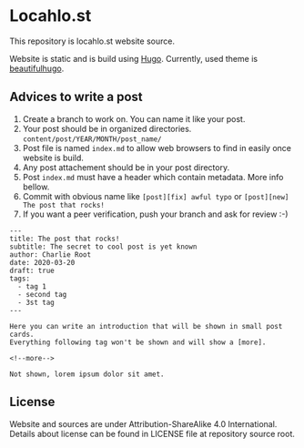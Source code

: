 # Locahlo.st

This repository is locahlo.st website source.

Website is static and is build using [Hugo](https://gohugo.io/).
Currently, used theme is [beautifulhugo](https://github.com/halogenica/beautifulhugo/).

## Advices to write a post

1. Create a branch to work on. You can name it like your post.
2. Your post should be in organized directories. `content/post/YEAR/MONTH/post_name/`
3. Post file is named `index.md` to allow web browsers to find in easily once website is build.
4. Any post attachement should be in your post directory.
5. Post `index.md` must have a header which contain metadata. More info bellow.
6. Commit with obvious name like `[post][fix] awful typo` or `[post][new] The post that rocks!`
7. If you want a peer verification, push your branch and ask for review :-)

```
---
title: The post that rocks!
subtitle: The secret to cool post is yet known
author: Charlie Root
date: 2020-03-20
draft: true
tags:
  - tag 1
  - second tag
  - 3st tag
---

Here you can write an introduction that will be shown in small post cards.
Everything following tag won't be shown and will show a [more].

<!--more-->

Not shown, lorem ipsum dolor sit amet.
```

## License

Website and sources are under Attribution-ShareAlike 4.0 International.
Details about license can be found in LICENSE file at repository source root.
